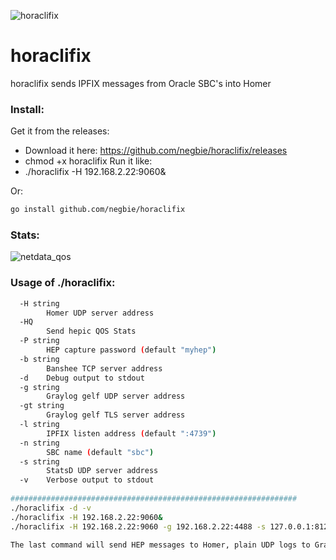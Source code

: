 ![horaclifix](https://user-images.githubusercontent.com/20154956/28133509-9d9870fa-6740-11e7-9616-3fd0e7e1fa9c.png)

# horaclifix
horaclifix sends IPFIX messages from Oracle SBC's into Homer


### Install:

Get it from the releases:
* Download it here:
https://github.com/negbie/horaclifix/releases
* chmod +x horaclifix
Run it like:
* ./horaclifix -H 192.168.2.22:9060&

Or:
```bash
go install github.com/negbie/horaclifix
```

### Stats:
![netdata_qos](https://user-images.githubusercontent.com/20154956/28118829-01909016-6713-11e7-9b54-80e626af7222.jpeg)

### Usage of ./horaclifix:

```bash
  -H string
        Homer UDP server address
  -HQ
        Send hepic QOS Stats
  -P string
        HEP capture password (default "myhep")
  -b string
        Banshee TCP server address
  -d    Debug output to stdout
  -g string
        Graylog gelf UDP server address
  -gt string
        Graylog gelf TLS server address
  -l string
        IPFIX listen address (default ":4739")
  -n string
        SBC name (default "sbc")
  -s string
        StatsD UDP server address
  -v    Verbose output to stdout
  
################################################################
./horaclifix -d -v
./horaclifix -H 192.168.2.22:9060&
./horaclifix -H 192.168.2.22:9060 -g 192.168.2.22:4488 -s 127.0.0.1:8125&

The last command will send HEP messages to Homer, plain UDP logs to Graylog, plain UDP metrics to StatsD.
```
